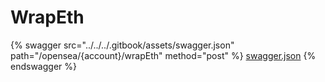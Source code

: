 # WrapEth

{% swagger src="../../../.gitbook/assets/swagger.json" path="/opensea/{account}/wrapEth" method="post" %}
[swagger.json](../../../.gitbook/assets/swagger.json)
{% endswagger %}

